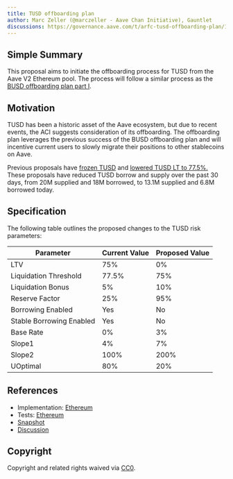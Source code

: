 ```yaml
---
title: TUSD offboarding plan
author: Marc Zeller (@marczeller - Aave Chan Initiative), Gauntlet
discussions: https://governance.aave.com/t/arfc-tusd-offboarding-plan/14008
---
```


## Simple Summary

This proposal aims to initiate the offboarding process for TUSD from the Aave V2 Ethereum pool. The process will follow a similar process as the [BUSD offboarding plan part I](https://governance.aave.com/t/arfc-busd-offboarding-plan/12170).

## Motivation

TUSD has been a historic asset of the Aave ecosystem, but due to recent events, the ACI suggests consideration of its offboarding. The offboarding plan leverages the previous success of the BUSD offboarding plan and will incentive current users to slowly migrate their positions to other stablecoins on Aave.


Previous proposals have [frozen TUSD](https://app.aave.com/governance/proposal/253/) and [lowered TUSD LT to 77.5%. ](https://app.aave.com/governance/proposal/256/) These proposals have reduced TUSD borrow and supply over the past 30 days, from 20M supplied and 18M borrowed, to 13.1M supplied and 6.8M borrowed today.

## Specification

The following table outlines the proposed changes to the TUSD risk parameters:

| Parameter                | Current Value | Proposed Value |
|--------------------------|---------------|----------------|
| LTV                      | 75%           | 0%             |
| Liquidation Threshold    | 77.5%         | 75%            |
| Liquidation Bonus        | 5%            | 10%            |
| Reserve Factor           | 25%           | 95%            |
| Borrowing Enabled        | Yes           | No             |
| Stable Borrowing Enabled | Yes           | No             |
| Base Rate                | 0%            | 3%             |
| Slope1                   | 4%            | 7%             |
| Slope2                   | 100%          | 200%           |
| UOptimal                 | 80%           | 20%            |


## References

- Implementation: [Ethereum](https://github.com/bgd-labs/aave-proposals/blob/main/src/AaveV2_Eth_TUSDOffboardingPlan_20233107/AaveV2_Eth_TUSDOffboardingPlan_20233107.sol)
- Tests: [Ethereum](https://github.com/bgd-labs/aave-proposals/blob/main/src/AaveV2_Eth_TUSDOffboardingPlan_20233107/AaveV2_Eth_TUSDOffboardingPlan_20233107.t.sol)
- [Snapshot](https://snapshot.org/#/aave.eth/proposal/0xfd0cdbf58992759f47e6f5a6c07cbeb2b1a02af1c9ebf7d3099b80c33f53c138)
- [Discussion](https://governance.aave.com/t/arfc-tusd-offboarding-plan/14008)

## Copyright

Copyright and related rights waived via [CC0](https://creativecommons.org/publicdomain/zero/1.0/).
